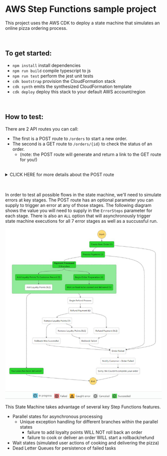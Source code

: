# AWS Step Functions sample project

This project uses the AWS CDK to deploy a state machine that simulates an online pizza ordering process.  

 <br /> 

## To get started:
* `npm install`     install dependencies
* `npm run build`   compile typescript to js
* `npm run test`    perform the jest unit tests
* `cdk bootstrap`   provision the CloudFormation stack
* `cdk synth`       emits the synthesized CloudFormation template
* `cdk deploy`      deploy this stack to your default AWS account/region

 <br /> 

## How to test:
There are 2 API routes you can call:
- The first is a POST route to `/orders` to start a new order. 
- The second is a GET route to `/orders/{id}` to check the status of an order.
    - (note: the POST route will generate and return a link to the GET route for you!)

 <br /> 

<details><summary>CLICK HERE for more details about the POST route</summary>
<p>

 The request body  has the following parameters.  All are optional, defaults will be used if not supplied.

```
{
    flavour?: string,               // the style of pizza you want, we recommend Pineapple
    perStepDelaySeconds?: number,   // force a delay in each workflow stage, useful if you want to check on status changes
    errorOnStep?: number            // force the workflow to error at a specific stage so that you can test each error state
}
```

Options for `errorOnStep`:
```
export enum ErrorSteps {
    'none' = 0,
    'createOrder' = 1,
    'processPayment' = 2,
    'addLoyaltyPoints' = 3,
    'prepareOrder' = 4,
    'processOrder' = 5,
    'refundPayment' = 6,
    'reclaimLoyaltyPoints' = 7,
    'ALL' = 100
}
```

**NOTE:** If you want to simulate errors that could happen during the payment rollback process, we have to start a rollback process first.  So if you select an `ErrorSteps` of 5 or greater, we'll automatically error out at step 4 to trigger the rollback steps.
</p>
</details>

 <br /> 
 <br /> 

In order to test all possible flows in the state machine, we'll need to simulate errors at key stages. The POST route has an optional parameter you can supply to trigger an error at any of those stages. The following diagram shows the value you will need to supply in the `ErrorSteps` parameter for each stage. There is also an `ALL` option that will asynchronously trigger state machine executions for all 7 error stages as well as a succussful run.

<picture>
 <img alt="YOUR-ALT-TEXT" src="./StateMachine.jpg">
</picture>

 <br />   

This State Machine takes advantage of several key Step Functions features.
- Parallel states for asynchronous processing
    - Unique exception handling for different branches within the parallel states
        - failure to add loyalty points WILL NOT roll back an order
        - failure to cook or deliver an order WILL start a rollback/refund
- Wait states (simulated user actions of cooking and delivering the pizza)
- Dead Letter Queues for persistence of failed tasks
